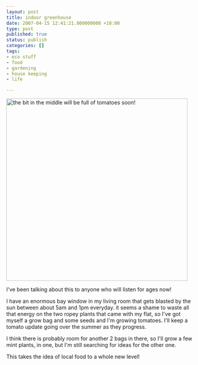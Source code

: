 ```yaml
---
layout: post
title: indoor greenhouse
date: 2007-04-15 12:41:21.000000000 +10:00
type: post
published: true
status: publish
categories: []
tags:
- eco stuff
- food
- gardening
- house keeping
- life

---
```

<p><img src="{{ site.baseurl }}/assets/greenmyhouse.jpg" title="the bit in the middle will be full of tomatoes soon!" alt="the bit in the middle will be full of tomatoes soon!" height="483" width="480" /></p>
<p>I've been talking about this to anyone who will listen for ages now!</p>
<p>I have an enormous bay window in my living room that gets blasted by the sun between about 5am and 1pm everyday. it seems a shame to waste all that energy on the two ropey plants that came with my flat, so I've got myself a grow bag and some seeds and I'm growing tomatoes. I'll keep a tomato update going over the summer as they progress.</p>
<p>I think there is probably room for another 2 bags in there, so I'll grow a few mint plants, in one, but I'm still searching for ideas for the other one.</p>
<p>This takes the idea of local food to a whole new level!</p>

